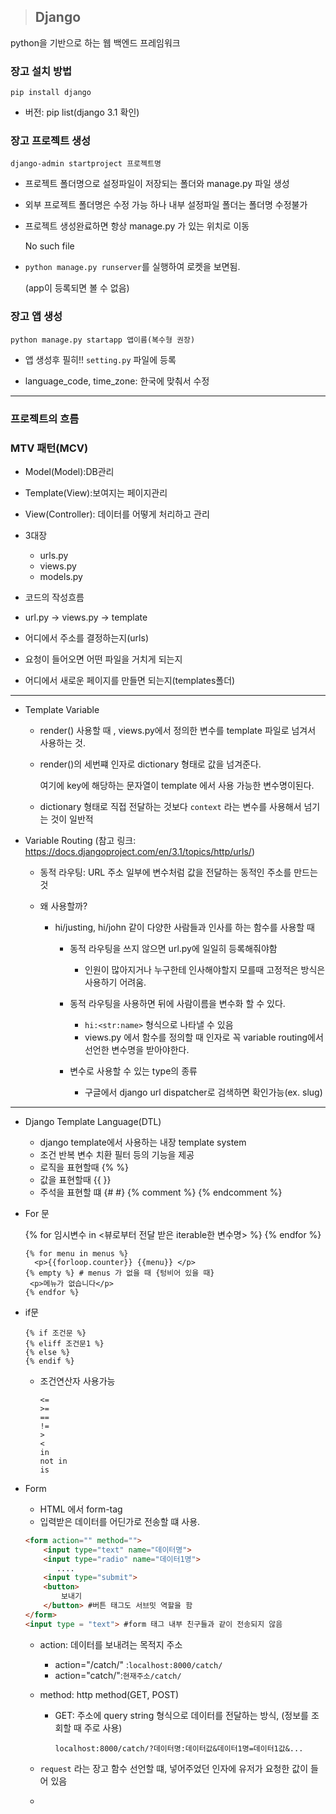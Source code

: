 > ## **Django**

python을 기반으로 하는 웹 백엔드 프레임워크

### **장고 설치 방법**

`pip install django`

- 버전:  pip list(django 3.1 확인)

### 장고 프로젝트 생성

`django-admin startproject 프로젝트명`

- 프로젝트 폴더명으로 설정파일이 저장되는 폴더와 manage.py 파일 생성

- 외부 프로젝트 폴더명은 수정 가능 하나 내부 설정파일 폴더는 폴더명 수정불가

- 프로젝트 생성완료하면 항상 manage.py 가 있는 위치로 이동

  No such file

- `python manage.py runserver`를 실행하여 로켓을 보면됨.

  (app이 등록되면 볼 수 없음)

### **장고 앱 생성**

`python manage.py startapp 앱이름(복수형 권장)`

- 앱 생성후 필히!! `setting.py` 파일에 등록

- language_code, time_zone: 한국에 맞춰서 수정

---

### **프로젝트의 흐름**

### **MTV 패턴(MCV)**

- Model(Model):DB관리
- Template(View):보여지는 페이지관리
- View(Controller): 데이터를 어떻게 처리하고 관리



- 3대장
  - urls.py
  - views.py
  - models.py

-  코드의 작성흐름
  - url.py -> views.py -> template
  - 어디에서 주소를 결정하는지(urls)
  - 요청이 들어오면 어떤 파일을 거치게 되는지
  - 어디에서 새로운 페이지를 만들면 되는지(templates폴더)

---

- Template Variable

  - render() 사용할 때 , views.py에서 정의한 변수를 template 파일로 넘겨서 사용하는 것.

  - render()의 세번쨰 인자로 dictionary 형태로 값을 넘겨준다.

    여기에 key에 해당하는 문자열이 template 에서 사용 가능한 변수명이된다.

  - dictionary 형태로 직접 전달하는 것보다 `context` 라는 변수를 사용해서 넘기는 것이 일반적

- Variable Routing (참고 링크: https://docs.djangoproject.com/en/3.1/topics/http/urls/)

  - 동적 라우팅: URL 주소 일부에 변수처럼 값을 전달하는 동적인 주소를 만드는것

  - 왜 사용할까?

    - hi/justing, hi/john 같이 다양한 사람들과 인사를 하는 함수를 사용할 때

      - 동적 라우팅을 쓰지 않으면 url.py에 일일히 등록해줘야함
        - 인원이 많아지거나 누구한테 인사해야할지 모를때 고정적은 방식은 사용하기 어려움.

      - 동적 라우팅을 사용하면 뒤에 사람이름을 변수화 할 수 있다.
        - `hi:<str:name>` 형식으로 나타낼 수 있음
        - views.py 에서 함수를 정의할 때 인자로 꼭 variable routing에서 선언한 변수명을 받아야한다.

      - 변수로 사용할 수 있는 type의 종류
        - 구글에서 django url dispatcher로 검색하면 확인가능(ex. slug)

---

- Django Template Language(DTL)
  - django template에서 사용하는 내장 template system
  - 조건 반복 변수 치환 필터 등의 기능을 제공
  - 로직을 표현할때 {% %}
  - 값을 표현할때 {{ }}
  - 주석을 표현할 떄 {# #}  {% comment %} {% endcomment %}

- For 문 

   {% for 임시변수 in <뷰로부터 전달 받은 iterable한 변수명> %} {% endfor %}

  ```django
  {% for menu in menus %}
  	<p>{{forloop.counter}} {{menu}} </p>
  {% empty %} # menus 가 없을 때 {텅비어 있을 때}
   <p>메뉴가 없습니다</p>
  {% endfor %}
  ```

  

- if문

  ```django
  {% if 조건문 %}
  {% eliff 조건문1 %}
  {% else %}
  {% endif %}
  ```

  - 조건연산자 사용가능

    ```django
    <=
    >=
    ==
    !=
    >
    <
    in
    not in
    is
    ```

- Form
  - HTML 에서 form-tag
  - 입력받은 데이터를 어딘가로 전송할 떄 사용.

  ```html
  <form action="" method="">
      <input type="text" name="데이터명">
      <input type="radio" name="데이터1명">
         ....
      <input type="submit">
      <button>
          보내기
      </button> #버튼 태그도 서브밋 역할을 함 
  </form>
  <input type = "text"> #form 태그 내부 친구들과 같이 전송되지 않음
  ```

  - action: 데이터를 보내려는 목적지 주소
    - action="/catch/" :`localhost:8000/catch/`
    - action="catch/":`현재주소/catch/`

  - method: http method(GET, POST)

    - GET: 주소에 query string 형식으로 데이터를 전달하는 방식, (정보를 조회할 때 주로 사용)

      `localhost:8000/catch/?데이터명:데이터값&데이터1명=데이터1값&...`

  - `request` 라는 장고 함수 선언할 떄, 넣어주었던 인자에  유저가 요청한 값이 들어 있음
  - 